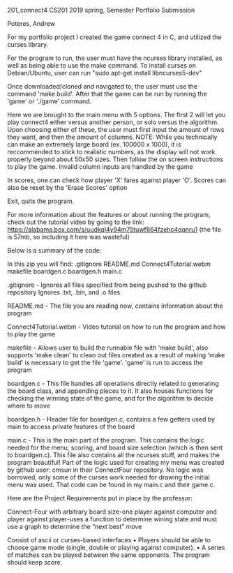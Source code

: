 201_connect4
CS201 2019 spring, Semester Portfolio Submission

Poteres, Andrew

For my portfolio project I created the game connect 4 in C, and utilized the curses library.

For the program to run, the user must have the ncurses library installed, as well as being able to use the make command.
To install curses on Debian/Ubuntu, user can run "sudo apt-get install libncurses5-dev"

Once downloaded/cloned and navigated to, the user must use the command 'make build'.
After that the game can be run by running the 'game' or './game' command.

Here we are brought to the main menu with 5 options.
The first 2 will let you play connect4 either versus another person, or solo versus the algorithm.
Upon choosing either of these, the user must first input the 
amount of rows they want, and then the amount of columns.
	NOTE: While you  technically can make an extremely large board (ex. 100000 x 1000), it is reccommended to stick to realistic numbers, as the display will not work properly beyond about 50x50 sizes. 
Then follow the on screen instructions to play the game. Invalid column inputs are handled by the game

In scores, one can check how player 'X' fares against player 'O'. Scores can also be reset by the 'Erase Scores' option

Exit, quits the program.

For more information about the features or about running the program, check out the tutorial video by going to the link:
https://alabama.box.com/s/uudkql4y94m75tuwf864fzehc4qqnru1
(the file is 57mb, so including it here was wasteful)

Below is a summary of the code:

In this zip you will find:
	.gitignore
	README.md
	Connect4Tutorial.webm
	makefile
	boardgen.c
	boardgen.h
	main.c

.gitignore -
	Ignores all files specified from being pushed to the github repository
	Ignores .txt, .bin, and .o files

README.md -
	The file you are reading now, contains information about the program

Connect4Tutorial.webm -
	Video tutorial on how to run the program and how to play the game

makefile - 
	Allows user to build the runnable file with 'make build', also supports 'make clean' to clean out files created as a result of making
	'make build' is necessary to get the file 'game'. 'game' is run to access the program

boardgen.c -
	This file handles all operations directly related to generating the board class, and appending pieces to it.
	It also houses functions for checking the winning state of the game, and for the algorithm to decide where to move

boardgen.h - 
	Header file for boardgen.c, contains a few getters used by main to access private features of the board

main.c - 
	This is the main part of the program. This contains the logic needed for the menu, scoring, and board size selection (which is then sent to boardgen.c).
	This file also contains all the ncurses stuff, and makes the program beautiful!
	Part of the logic used for creating my menu was created by github user: cmsun in their ConnectFour repository. No logic was borrowed, only some of the curses work needed for drawing the initial menu was used. That code can be found in my main.c and their game.c.


Here are the Project Requirements put in place by the professor:

Connect-Four with arbitrary board size-one player against computer and player against
player-uses a function to determine wining state and must use a graph to determine the
“next best” move

Consist of ascii or curses-based interfaces
• Players should be able to choose game mode (single, double or playing against
computer).
• A series of matches can be played between the same opponents. The program should
keep score.
